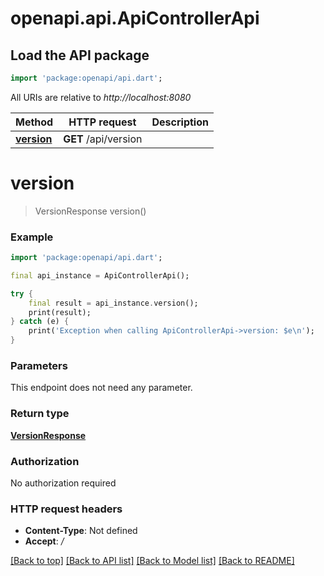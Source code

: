 # openapi.api.ApiControllerApi

## Load the API package
```dart
import 'package:openapi/api.dart';
```

All URIs are relative to *http://localhost:8080*

Method | HTTP request | Description
------------- | ------------- | -------------
[**version**](ApiControllerApi.md#version) | **GET** /api/version | 


# **version**
> VersionResponse version()



### Example
```dart
import 'package:openapi/api.dart';

final api_instance = ApiControllerApi();

try {
    final result = api_instance.version();
    print(result);
} catch (e) {
    print('Exception when calling ApiControllerApi->version: $e\n');
}
```

### Parameters
This endpoint does not need any parameter.

### Return type

[**VersionResponse**](VersionResponse.md)

### Authorization

No authorization required

### HTTP request headers

 - **Content-Type**: Not defined
 - **Accept**: */*

[[Back to top]](#) [[Back to API list]](../README.md#documentation-for-api-endpoints) [[Back to Model list]](../README.md#documentation-for-models) [[Back to README]](../README.md)

